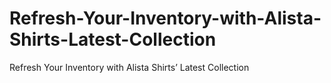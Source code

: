 # Refresh-Your-Inventory-with-Alista-Shirts-Latest-Collection
Refresh Your Inventory with Alista Shirts’ Latest Collection
